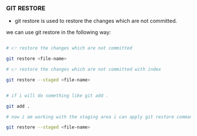 ### GIT RESTORE

- git restore is used to restore the changes which are not committed.

we can use git restore in the following way:

```bash

# 👉 restore the changes which are not committed

git restore <file-name>

# 👉 restore the changes which are not committed with index

git restore --staged <file-name>

```

```bash

# if i will do something like git add .

git add .

# now i am working with the staging area i can apply git restore command here as well

git restore --staged <file-name>


```
